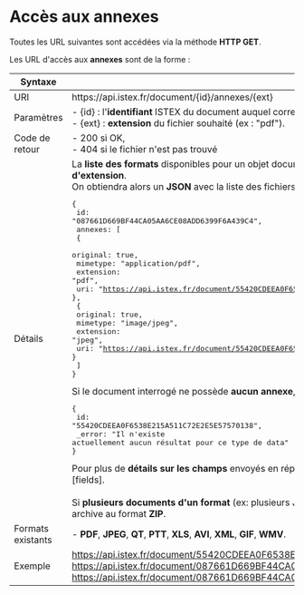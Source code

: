 # Accès aux annexes

Toutes les URL suivantes sont accédées via la méthode **HTTP GET**.

Les URL d'accès aux **annexes** sont de la forme :

| Syntaxe | |
|------------ | ------------- |
| URI | https&#58;//api.istex.fr/document/{id}/annexes/{ext}|
| Paramètres | - {id} : l'**identifiant** ISTEX du document auquel correspond la notice,<br>- {ext} : **extension** du fichier souhaité (ex : "pdf"). |
| Code de retour | - 200 si OK, <br>- 404 si le fichier n'est pas trouvé|
| Détails | La **liste des formats** disponibles pour un objet documentaire est accessible **si on ne précise pas d'extension**.<br>On obtiendra alors un **JSON** avec la liste des fichiers disponibles, par exemple : <br><pre class="json">{<br>  id: "087661D669BF44CA05AA6CE08ADD6399F6A439C4",<br>  annexes: [<br>    {<br>      original: true,<br>      mimetype: "application/pdf",<br>      extension: "pdf",<br>      uri: "https://api.istex.fr/document/55420CDEEA0F6538E215A511C72E2E5E57570138/annexes/pdf"<br>    },<br>    {<br>      original: true,<br>      mimetype: "image/jpeg",<br>      extension: "jpeg",<br>      uri: "https://api.istex.fr/document/55420CDEEA0F6538E215A511C72E2E5E57570138/annexes/jpeg"<br>    }<br>  ]<br>}</pre>Si le document interrogé ne possède **aucun annexe**, l'API renverra un message **JSON**, comme :<pre class="json">{<br>  id: "55420CDEEA0F6538E215A511C72E2E5E57570138",<br>  _error: "Il n'existe actuellement aucun résultat pour ce type de data"<br>}</pre>Pour plus de **détails sur les champs** envoyés en réponse, consultez le chapitre [correspondant][fields].<br><br>Si **plusieurs documents d'un format** (ex: plusieurs JPEG) existent, ils sont renvoyés dans une archive au format **ZIP**.|
| Formats existants | - **PDF**, **JPEG**, **QT**, **PTT**, **XLS**, **AVI**, **XML**, **GIF**, **WMV**. |
| Exemple | <a href="https://api.istex.fr/document/55420CDEEA0F6538E215A511C72E2E5E57570138/annexes">https://api.istex.fr/document/55420CDEEA0F6538E215A511C72E2E5E57570138/annexes</a><br><a href="https://api.istex.fr/document/087661D669BF44CA05AA6CE08ADD6399F6A439C4/annexes">https://api.istex.fr/document/087661D669BF44CA05AA6CE08ADD6399F6A439C4/annexes</a><br><a href="https://api.istex.fr/document/087661D669BF44CA05AA6CE08ADD6399F6A439C4/annexes/pdf">https://api.istex.fr/document/087661D669BF44CA05AA6CE08ADD6399F6A439C4/annexes/pdf</a>

